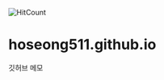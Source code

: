 ![HitCount](http://hits.dwyl.com/ryanking13/my-awesome-repository.svg)
# hoseong511.github.io
깃허브 메모
